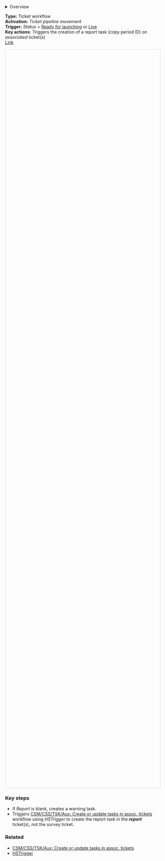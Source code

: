 <details><summary>Overview</summary>
<p>The workflow activates once the survey period has definitely been created (i.e. when the survey ticket is <u>Ready to launch</u> or <u>Live</u>). To stop CSMs putting the period ID in the survey ticket rather than the report ticket (!), this workflow sets a trigger on <i>associated</i> tickets to create the task.</p></details>  

**Type:** Ticket workflow  
**Activation:** *Ticket pipeline* movement  
**Trigger:** *Status* = <u>Ready for launching</u> or <u>Live</u>  
**Key actions:** Triggers the creation of a report task (copy period ID) on <i>associated</i> ticket(s)  
<a target="_blank" href="https://app-eu1.hubspot.com/workflows/3479931/platform/flow/2256254193/edit">Link</a>  

<div id="viewer" style="width:100%;height:60vh;border:1px solid #ddd;"></div>
<script src="https://cdn.jsdelivr.net/npm/openseadragon@4.1/build/openseadragon/openseadragon.min.js"></script>
<script>
  document.addEventListener('DOMContentLoaded', function () {
    var basePath = window.location.pathname.replace(/\/workflows\/.*/, '/');
    var imgUrl = basePath + "images/CSM-Report-Trigger-report-task-copy-period-ID.png";
    OpenSeadragon({ id: "viewer", prefixUrl: "https://cdn.jsdelivr.net/npm/openseadragon@4.1/build/openseadragon/images/", tileSources: { type: "image", url: imgUrl, buildPyramid: false }, showNavigator: true, showZoomControl: true, showHomeControl: true, showFullPageControl: false });
  });
</script>

### Key steps  
- If *Report* is blank, creates a warning task.  
- Triggers <u>CSM/CSS/TSK/Aux: Create or update tasks in assoc. tickets</u> workflow using *HSTrigger* to create the report task in the <b><i>report</i></b> ticket(s), not the survey ticket.    

### Related  
- [CSM/CSS/TSK/Aux: Create or update tasks in assoc. tickets](../workflows/CSM-CSS-TSK-Aux-Create-update-tasks-assoc.md)  
- [HSTrigger](../articles/Workflow-internal-properties.md#hstrigger)  
